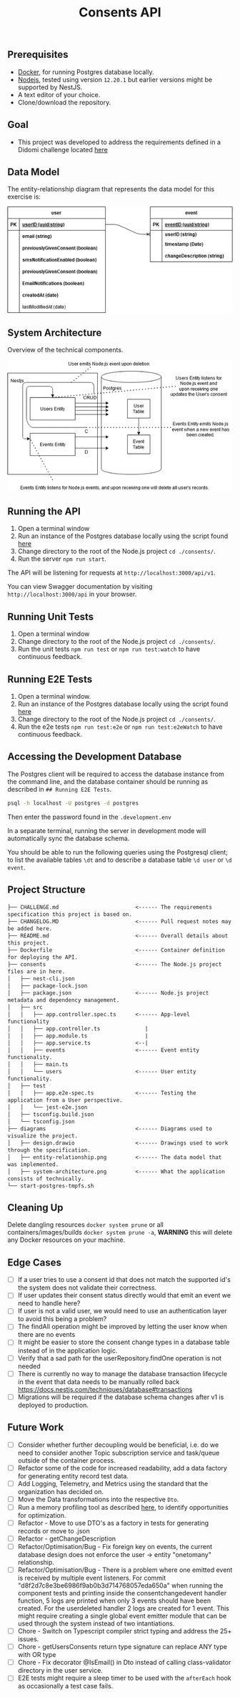 <h1 align="center">
   Consents API
</h1>

<div align="center">
  <!-- <a alt="GitHub Workflow Status" href="https://github.com/davidmaceachern/consents/actions">
    <img  src="https://img.shields.io/github/workflow/status/davidmaceachern/consents/CI">
  </a> -->
  <!-- <a alt="Code Coverage" href="https://codecov.io/gh/davidmaceachern/consents#">
    <img alt="Codecov" src="https://img.shields.io/codecov/c/github/davidmaceachern/consents">
  </a> -->
</div>
<br />

## Prerequisites
  
- [Docker](https://www.docker.com/), for running Postgres database locally.
- [Nodejs](https://nodejs.org/en/), tested using version `12.20.1` but earlier versions might be supported by NestJS.
- A text editor of your choice.
- Clone/download the repository.

## Goal
- This project was developed to address the requirements defined in a Didomi challenge located [here](https://github.com/didomi/challenges/blob/96612679c628b1d3a8be742a193bc3ab78dd7aa2/backend/README.md)

## Data Model

The entity-relationship diagram that represents the data model for this exercise is:

![alt](https://github.com/davidmaceachern/consents-api/blob/99da50667de79e263fdb8120fc3ef7a779c8f6ef/diagrams/entity-relationship.png)

## System Architecture

Overview of the technical components. 

![alt](https://github.com/davidmaceachern/consents-api/blob/9bdae952f22b5d2216c25af480ec36669390b3ab/diagrams/system-architecture.png)

## Running the API

1. Open a terminal window
2. Run an instance of the Postgres database locally using the script found [here](https://github.com/davidmaceachern/consents-api/blob/31a108e611d5e15c2579f41d0713f7b29b2eadb4/start-postgres-tmpfs.sh)
3. Change directory to the root of the Node.js project `cd ./consents/`.
4. Run the server `npm run start`.

The API will be listening for requests at `http://localhost:3000/api/v1`.

You can view Swagger documentation by visiting `http://localhost:3000/api` in your browser.

## Running Unit Tests

1. Open a terminal window
2. Change directory to the root of the Node.js project `cd ./consents/`.
3. Run the unit tests `npm run test` or `npm run test:watch` to have continuous feedback.

## Running E2E Tests

1. Open a terminal window.
2. Run an instance of the Postgres database locally using the script found [here](https://github.com/davidmaceachern/consents-api/blob/31a108e611d5e15c2579f41d0713f7b29b2eadb4/start-postgres-tmpfs.sh)
3. Change directory to the root of the Node.js project `cd ./consents/`.
4. Run the e2e tests `npm run test:e2e` or `npm run test:e2eWatch` to have continuous feedback.

## Accessing the Development Database

The Postgres client will be required to access the database instance from the command line, and the database container should be running as described in `## Running E2E Tests`.

``` bash
psql -h localhost -U postgres -d postgres
```

Then enter the password found in the `.development.env`

In a separate terminal, running the server in development mode will automatically sync the database schema.

You should be able to run the following queries using the Postgresql client; to list the available tables `\dt` and to describe a database table `\d user` or `\d event`.


## Project Structure

```
├── CHALLENGE.md                        <------ The requirements specification this project is based on.
├── CHANGELOG.MD                        <------ Pull request notes may be added here.
├── README.md                           <------ Overall details about this project.
├── Dockerfile                          <------ Container definition for deploying the API.
├── consents                            <------ The Node.js project files are in here.
│   ├── nest-cli.json
│   ├── package-lock.json
│   ├── package.json                    <------ Node.js project metadata and dependency management.
│   ├── src
│   │   ├── app.controller.spec.ts      <------ App-level functionality
│   │   ├── app.controller.ts              |
│   │   ├── app.module.ts                  |
│   │   ├── app.service.ts              <--|
│   │   ├── events                      <------ Event entity functionality.
│   │   ├── main.ts
│   │   └── users                       <------ User entity functionality.
│   ├── test
│   │   ├── app.e2e-spec.ts             <------ Testing the application from a User perspective.
│   │   └── jest-e2e.json
│   ├── tsconfig.build.json
│   └── tsconfig.json
├── diagrams                            <------ Diagrams used to visualize the project.
│   ├── design.drawio                   <------ Drawings used to work through the specification.
│   ├── entity-relationship.png         <------ The data model that was implemented. 
│   ├── system-architecture.png         <------ What the application consists of technically.
└── start-postgres-tmpfs.sh
```

## Cleaning Up

Delete dangling resources `docker system prune` or all containers/images/builds `docker system prune -a`, **WARNING** this will delete any Docker resources on your machine. 

## Edge Cases

- [ ] If a user tries to use a consent id that does not match the supported id's the system does not validate their correctness.
- [ ] If user updates their consent status directly would that emit an event we need to handle here?
- [ ] If user is not a valid user, we would need to use an authentication layer to avoid this being a problem?
- [ ] The findAll operation might be improved by letting the user know when there are no events
- [ ] It might be easier to store the consent change types in a database table instead of in the application logic.
- [ ] Verify that a sad path for the userRepository.findOne operation is not needed
- [ ] There is currently no way to manage the database transaction lifecycle in the event that data needs to be manually rolled back https://docs.nestjs.com/techniques/database#transactions
- [ ] Migrations will be required if the database schema changes after v1 is deployed to production.

## Future Work

- [ ] Consider whether further decoupling would be beneficial, i.e. do we need to consider another Topic subscription service and task/queue outside of the container process.
- [ ] Refactor some of the code for increased readability, add a data factory for generating entity record test data.
- [ ] Add Logging, Telemetry, and Metrics using the standard that the organization has decided on.
- [ ] Move the Data transformations into the respective `Dto`.
- [ ] Run a memory profiling tool as described [here](https://www.toptal.com/nodejs/debugging-memory-leaks-node-js-applications), to identify opportunities for optimization.
- [ ] Refactor - Move to use DTO's as a factory in tests for generating records or move to .json
- [ ] Refactor - getChangeDescription
- [ ] Refactor/Optimisation/Bug - Fix foreign key on events, the current database design does not enforce the user -> entity "onetomany" relationship.
- [ ] Refactor/Optimisation/Bug - There is a problem where one emitted event is received by multiple event listeners. For commit "d8f2d7c8e3be6986f9ab0b3d714768057eda650a" when running the component tests and printing inside the consentchangedevent handler function, 5 logs are printed when only 3 events should have been created. For the userdeleted handler 2 logs are created for 1 event. This might require creating a single global event emitter module that can be used through the system instead of two intantiations.
- [ ] Chore - Switch on Typescript compiler strict typing and address the 25+ issues.
- [ ] Chore - getUsersConsents return type signature can replace ANY type with OR type
- [ ] Chore - Fix decorator @IsEmail() in Dto instead of calling class-validator directory in the user service.
- [ ] E2E tests might require a sleep timer to be used with the `afterEach` hook as occasionally a test case fails.
